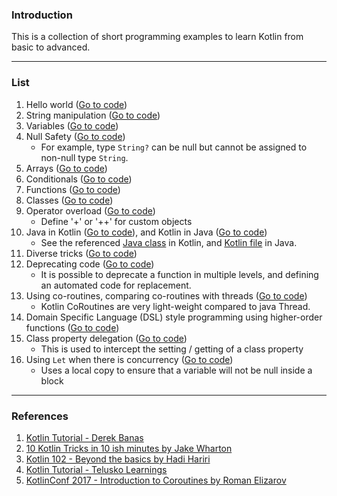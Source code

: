 ### Introduction

This is a collection of short programming examples to learn Kotlin from basic to advanced.

---
### List

1. Hello world ([Go to code](src/main/kotlin/tutorial/HelloWorld.kt))
1. String manipulation ([Go to code](src/main/kotlin/tutorial/Strings.kt))
1. Variables ([Go to code](src/main/kotlin/tutorial/Variables.kt))
1. Null Safety ([Go to code](src/main/kotlin/tutorial/NullSafety.kt))
    * For example, type `String?` can be null but cannot be assigned to non-null type `String`.
1. Arrays ([Go to code](src/main/kotlin/tutorial/Arrays.kt))
1. Conditionals ([Go to code](src/main/kotlin/tutorial/Conditionals.kt))
1. Functions ([Go to code](src/main/kotlin/tutorial/Functions.kt))
1. Classes ([Go to code](src/main/kotlin/tutorial/Classes.kt))
1. Operator overload ([Go to code](src/main/kotlin/tutorial/OperatorOverload.kt))
    * Define '+' or '++' for custom objects
1. Java in Kotlin ([Go to code](src/main/kotlin/tutorial/JavaInKotlin.kt)), and Kotlin in Java ([Go to code](src/main/java/tutorial/KotlinInJava.java))
    * See the referenced [Java class](src/main/java/tutorial/Person.java) in  Kotlin, and [Kotlin file](src/main/kotlin/tutorial/KotlinInJava.kt) in Java.
1. Diverse tricks ([Go to code](src/main/kotlin/tutorial/Tricks.kt))
1. Deprecating code ([Go to code](src/main/kotlin/tutorial/Deprecation.kt))
    * It is possible to deprecate a function in multiple levels, and defining an automated code for replacement.
1. Using co-routines, comparing co-routines with threads ([Go to code](src/main/kotlin/tutorial/CoroutinesThreads.kt))
    * Kotlin CoRoutines are very light-weight compared to java Thread.
1. Domain Specific Language (DSL) style programming using higher-order functions ([Go to code](src/main/kotlin/tutorial/DomainSpecificLanguages.kt))
1. Class property delegation ([Go to code](src/main/kotlin/tutorial/ClassPropertyDelegates.kt))
    * This is used to intercept the setting / getting of a class property
1. Using `Let` when there is concurrency ([Go to code](src/main/kotlin/tutorial/Let.kt))
    * Uses a local copy to ensure that a variable will not be null inside a block
 
---
### References

1. [Kotlin Tutorial - Derek Banas](https://www.youtube.com/watch?v=H_oGi8uuDpA&t=2432s)
1. [10 Kotlin Tricks in 10 ish minutes by Jake Wharton](https://www.youtube.com/watch?v=0sPzDwS55wM&t=269s)
1. [Kotlin 102 - Beyond the basics by Hadi Hariri](https://www.youtube.com/watch?v=a7QpoMj2uIA)
1. [Kotlin Tutorial - Telusko Learnings](https://www.youtube.com/watch?v=Org0vh-VSgA&list=PLsyeobzWxl7rooJFZhc3qPLwVROovGCfh&index=2&t=6s)
1. [KotlinConf 2017 - Introduction to Coroutines by Roman Elizarov](https://www.youtube.com/watch?v=_hfBv0a09Jc&t=4s)